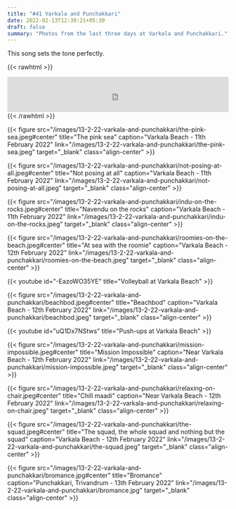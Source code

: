 ```yaml
---
title: "#41 Varkala and Punchakkari"
date: 2022-02-13T12:39:21+05:30
draft: false
summary: "Photos from the last three days at Varkala and Punchakkari."
---
```


This song sets the tone perfectly.

{{< rawhtml >}}

<iframe src="https://open.spotify.com/embed/track/3AJwUDP919kvQ9QcozQPxg?utm_source=generator&theme=0" width="100%" height="80" frameBorder="0" allowfullscreen="" allow="autoplay; clipboard-write; encrypted-media; fullscreen; picture-in-picture"></iframe>
{{< /rawhtml >}}

{{< figure src="/images/13-2-22-varkala-and-punchakkari/the-pink-sea.jpeg#center" title="The pink sea" caption="Varkala Beach - 11th February 2022" link="/images/13-2-22-varkala-and-punchakkari/the-pink-sea.jpeg" target="_blank" class="align-center" >}}

{{< figure src="/images/13-2-22-varkala-and-punchakkari/not-posing-at-all.jpeg#center" title="Not posing at all" caption="Varkala Beach - 11th February 2022" link="/images/13-2-22-varkala-and-punchakkari/not-posing-at-all.jpeg" target="_blank" class="align-center" >}}

{{< figure src="/images/13-2-22-varkala-and-punchakkari/indu-on-the-rocks.jpeg#center" title="Navendu on the rocks" caption="Varkala Beach - 11th February 2022" link="/images/13-2-22-varkala-and-punchakkari/indu-on-the-rocks.jpeg" target="_blank" class="align-center" >}}

{{< figure src="/images/13-2-22-varkala-and-punchakkari/roomies-on-the-beach.jpeg#center" title="At sea with the  roomie" caption="Varkala Beach - 12th February 2022" link="/images/13-2-22-varkala-and-punchakkari/roomies-on-the-beach.jpeg" target="_blank" class="align-center" >}}

{{< youtube id="-EazoWO35YE" title="Volleyball at Varkala Beach" >}}

{{< figure src="/images/13-2-22-varkala-and-punchakkari/beachbod.jpeg#center" title="Beachbod" caption="Varkala Beach - 12th February 2022" link="/images/13-2-22-varkala-and-punchakkari/beachbod.jpeg" target="_blank" class="align-center" >}}

{{< youtube id="uQ1Dx7NStws" title="Push-ups at Varkala Beach" >}}

{{< figure src="/images/13-2-22-varkala-and-punchakkari/mission-impossible.jpeg#center" title="Mission Impossible" caption="Near Varkala Beach - 12th February 2022" link="/images/13-2-22-varkala-and-punchakkari/mission-impossible.jpeg" target="_blank" class="align-center" >}}

{{< figure src="/images/13-2-22-varkala-and-punchakkari/relaxing-on-chair.jpeg#center" title="Chill maadi" caption="Near Varkala Beach - 12th February 2022" link="/images/13-2-22-varkala-and-punchakkari/relaxing-on-chair.jpeg" target="_blank" class="align-center" >}}

{{< figure src="/images/13-2-22-varkala-and-punchakkari/the-squad.jpeg#center" title="The squad, the whole squad and nothing but the squad" caption="Varkala Beach - 12th February 2022" link="/images/13-2-22-varkala-and-punchakkari/the-squad.jpeg" target="_blank" class="align-center" >}}

{{< figure src="/images/13-2-22-varkala-and-punchakkari/bromance.jpg#center" title="Bromance" caption="Punchakkari, Trivandrum - 13th February 2022" link="/images/13-2-22-varkala-and-punchakkari/bromance.jpg" target="_blank" class="align-center" >}}
